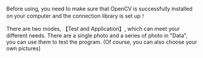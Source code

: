 Before using, you need to make sure that OpenCV is successfully installed on your computer and the connection library is set up！

There are two modes, 【Test and Application】, which can meet your different needs. 
There are a single photo and a series of photo in "Data", you can use them to test the program.
(Of course, you can also choose your own pictures)

